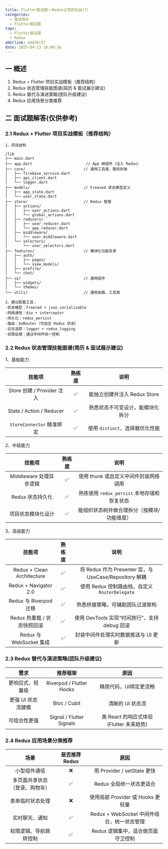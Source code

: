```yaml
---
title: Flutter面试题——Redux之项目实战(7)
categories:
  - 面试相关
  - Flutter面试题
tags:
  - Flutter面试题
  - Redux
abbrlink: a4636c57
date: 2025-04-13 18:49:16
---
```

## 一 概述

1.  Redux + Flutter 项目实战模板（推荐结构）
2.  Redux 状态管理技能图谱(简历 & 面试展示建议)
3.  Redux 替代与演进策略(团队升级建议)
4.  Redux 应用场景分类推荐<!--more-->

## 二 面试题解答(仅供参考)

### 2.1 Redux + Flutter 项目实战模板（推荐结构）

```
1、项目结构

/lib
├── main.dart
├── app.dart                        // App 根组件（注入 Redux）
├── core/                          // 通用工具类、服务封装
│   ├── firebase_service.dart
│   ├── api_client.dart
│   └── logger.dart
├── models/                        // Freezed 状态模型定义
│   ├── app_state.dart
│   └── user_state.dart
├── store/                         // Redux 管理
│   ├── actions/
│   │   ├── user_actions.dart
│   │   └── global_actions.dart
│   ├── reducers/
│   │   ├── user_reducer.dart
│   │   └── app_reducer.dart
│   ├── middleware/
│   │   └── user_middleware.dart
│   └── selectors/
│       └── user_selectors.dart
├── features/                      // 模块化功能目录
│   ├── auth/
│   │   ├── pages/
│   │   └── view_models/
│   ├── profile/
│   └── chat/
├── ui/                            // 通用组件
│   ├── widgets/
│   └── themes/
└── utils/                         // 通用函数、工具类

2、建议配套工具：
-状态模型：freezed + json_serializable
-网络通信：dio + interceptor
-持久化：redux_persist
-路由：GoRouter（可结合 Redux 状态）
-日志追踪：logger + redux_logging
-权限处理：通过中间件统一控制
```

### 2.2 Redux 状态管理技能图谱(简历 & 面试展示建议)

1、基础能力

|           技能项           | 熟练度 |               说明               |
| :------------------------: | :----: | :------------------------------: |
| Store 创建 / Provider 注入 |   ✅    |   能独立创建并注入 Redux Store   |
|  State / Action / Reducer  |   ✅    | 熟悉状态不可变设计，能模块化拆分 |
| `StoreConnector` 精准绑定  |   ✅    | 使用 `distinct`、选择器优化性能  |

2、中级能力

|         技能项          | 熟练度 |                    说明                     |
| :---------------------: | :----: | :-----------------------------------------: |
| Middleware 处理异步逻辑 |   ✅    |    使用 thunk 或自定义中间件封装网络调用    |
|    Redux 状态持久化     |   ✅    | 熟练使用 `redux_persist` 本地存储和恢复状态 |
|   项目状态模块化设计    |   ✅    | 能组织状态树并做合理拆分（按模块/功能维度） |

3、高级能力

|           技能项            | 熟练度 |                          说明                          |
| :-------------------------: | :----: | :----------------------------------------------------: |
| Redux + Clean Architecture  |   ✅    | 将 Redux 作为 Presenter 层，与 UseCase/Repository 解耦 |
|    Redux + Navigator 2.0    |   ✅    |     使用 Redux 控制路由栈，自定义 `RouterDelegate`     |
|   Redux 与 Riverpod 迁移    |   ✅    |            熟悉桥接策略，可辅助团队过渡架构            |
| Redux 热重载 / 状态快照回滚 |   ✅    |     使用 DevTools 实现“时间旅行”，支持 debug 回滚      |
|   Redux 与 WebSocket 集成   |   ✅    |          封装中间件处理实时数据推送与 UI 更新          |

### 2.3 Redux 替代与演进策略(团队升级建议)

|        需求        |         推荐框架         |                  原因                   |
| :----------------: | :----------------------: | :-------------------------------------: |
|  更响应式、轻量级  | Riverpod / Flutter Hooks |         精简代码，UI绑定更流畅          |
| 更强 UI 状态流建模 |       Bloc / Cubit       |            清晰的 UI 状态流             |
|    可组合性更强    | Signal / Flutter Signals | 类 React 的响应式体验(Flutter 未来趋势) |

### 2.4 Redux 应用场景分类推荐

|              场景              | 是否推荐 Redux |                    原因                    |
| :----------------------------: | :------------: | :----------------------------------------: |
|          小型组件通信          |       ❌        |        用 Provider / setState 更快         |
| 多页面共享状态（登录、购物车） |       ✅        |          Redux 全局统一状态更适合          |
|        表单临时状态处理        |       ❌        |     使用局部 Provider 或 Hooks 更轻量      |
|         实时聊天、通知         |       ✅        | Redux + WebSocket 中间件组合，统一状态管理 |
|     权限逻辑、导航跳转控制     |       ✅        |     Redux 逻辑集中，适合做页面守卫控制     |

